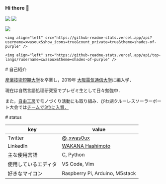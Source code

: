 ### Hi there 👋
![](https://grass-graph.moshimo.works/images/xwasoux.png)
[![](https://github-readme-stats.vercel.app/api?username=nishipy)](https://github.com/anuraghazra/github-readme-stats)

[![](https://github-readme-stats.vercel.app/api/top-langs/?username=nishipy&layout=default)](https://github.com/anuraghazra/github-readme-stats)

</p>
<p>
  
    <img align="left" src="https://github-readme-stats.vercel.app/api?username=xwasoux&show_icons=true&count_private=true&theme=shades-of-purple" />
  
</p>
<p>
  
    <img align="left" src="https://github-readme-stats.vercel.app/api/top-langs/?username=xwasoux&theme=shades-of-purple" />
  
</p>

<p>
# 自己紹介

[産業技術短期大学](https://www.sangitan.ac.jp/subject/info/)を卒業し，2019年 [大阪電気通信大学](https://www.osakac.ac.jp/faculty/information/ei/)に編入学．

現在は自然言語処理研究室でプレゼミ生として日々勉強中．

また，[自由工房](https://jiyukobo-oecu.jp/)でモノづくり活動にも取り組み．びわ湖クルーレスソーラーボート大会では[チームで3位に入賞．](https://www.osakac.ac.jp/news/2019/1880)
</p>

<p>
# status

|  key  |  value  |
| ---- | ---- |
| Twitter | [@_xwas0ux](https://twitter.com/_xwas0ux) |
| LinkedIn | [WAKANA Hashimoto](https://www.linkedin.com/in/wakana-hashimoto-805a0a197/) |
| 主な使用言語 | C, Python |  
| 使用しているエディタ | VS Code, Vim |
| 好きなマイコン | Raspberry Pi, Arduino, M5stack |
</p>

<!--
**xwasoux/xwasoux** is a ✨ _special_ ✨ repository because its `README.md` (this file) appears on your GitHub profile.



Here are some ideas to get you started:

- 🔭 I’m currently working on ...
- 🌱 I’m currently learning ...
- 👯 I’m looking to collaborate on ...
- 🤔 I’m looking for help with ...
- 💬 Ask me about ...
- 📫 How to reach me: ...
- 😄 Pronouns: ...
- ⚡ Fun fact: ...
-->
